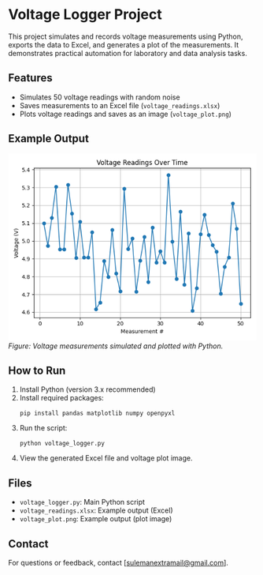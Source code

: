 # Voltage Logger Project

This project simulates and records voltage measurements using Python, exports the data to Excel, and generates a plot of the measurements. It demonstrates practical automation for laboratory and data analysis tasks.

## Features

- Simulates 50 voltage readings with random noise
- Saves measurements to an Excel file (`voltage_readings.xlsx`)
- Plots voltage readings and saves as an image (`voltage_plot.png`)

## Example Output

![Voltage Plot](voltage_plot.png)
*Figure: Voltage measurements simulated and plotted with Python.*

## How to Run

1. Install Python (version 3.x recommended)
2. Install required packages:
    ```
    pip install pandas matplotlib numpy openpyxl
    ```
3. Run the script:
    ```
    python voltage_logger.py
    ```
4. View the generated Excel file and voltage plot image.

## Files

- `voltage_logger.py`: Main Python script
- `voltage_readings.xlsx`: Example output (Excel)
- `voltage_plot.png`: Example output (plot image)

## Contact

For questions or feedback, contact [sulemanextramail@gmail.com].
